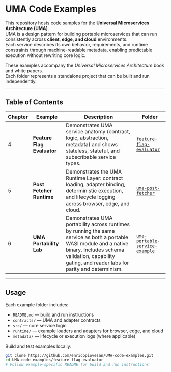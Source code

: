 # UMA Code Examples

This repository hosts code samples for the **Universal Microservices Architecture (UMA)**.  
UMA is a design pattern for building portable microservices that can run consistently across **client, edge, and cloud** environments.  
Each service describes its own behavior, requirements, and runtime constraints through machine-readable metadata, enabling predictable execution without rewriting core logic.

These examples accompany the *Universal Microservices Architecture* book and white papers.  
Each folder represents a standalone project that can be built and run independently.

---

## Table of Contents

| Chapter | Example | Description | Folder |
| --- | --- | --- | --- |
| 4 | **Feature Flag Evaluator** | Demonstrates UMA service anatomy (contract, logic, abstraction, metadata) and shows stateless, stateful, and subscribable service types. | [`feature-flag-evaluator`](feature-flag-evaluator/) |
| 5 | **Post Fetcher Runtime** | Demonstrates the UMA Runtime Layer: contract loading, adapter binding, deterministic execution, and lifecycle logging across browser, edge, and cloud. | [`uma-post-fetcher`](uma-post-fetcher/) |
| 6 | **UMA Portability Lab** | Demonstrates UMA portability across runtimes by running the same service as both a portable WASI module and a native binary. Includes schema validation, capability gating, and reader labs for parity and determinism. | [`uma-portable-service-example`](uma-portable-service-example/) |



---

## Usage

Each example folder includes:
- `README.md` — build and run instructions  
- `contracts/` — UMA and adapter contracts  
- `src/` — core service logic  
- `runtime/` — example loaders and adapters for browser, edge, and cloud  
- `metadata/` — lifecycle or execution logs (where applicable)

Build and test examples locally:

```bash
git clone https://github.com/enricopiovesan/UMA-code-examples.git
cd UMA-code-examples/feature-flag-evaluator
# Follow example-specific README for build and run instructions

